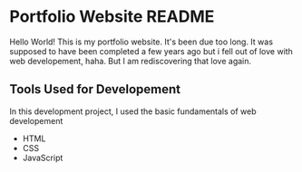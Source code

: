 # Portfolio Website README

Hello World! This is my portfolio website. It's been due too long. It was supposed to have been completed a few years ago but i fell out of love with web developement, haha. But I am rediscovering that love again.


## Tools Used for Developement

In this development project, I used the basic fundamentals of web developement
- HTML
- CSS
- JavaScript